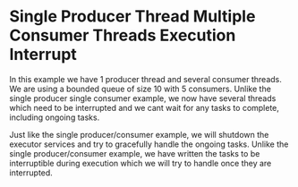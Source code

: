 # Single Producer Thread Multiple Consumer Threads Execution Interrupt

In this example we have 1 producer thread and several consumer threads. 
We are using a bounded queue of size 10 with 5 consumers. Unlike the single producer
single consumer example, we now have several threads which need to be interrupted and we cant wait for any tasks to complete, including ongoing tasks.

Just like the single producer/consumer example, we will shutdown
the executor services and try to gracefully handle the ongoing tasks. Unlike the single producer/consumer example, 
we have written the tasks to be interruptible during execution which we will try to handle once they are interrupted.